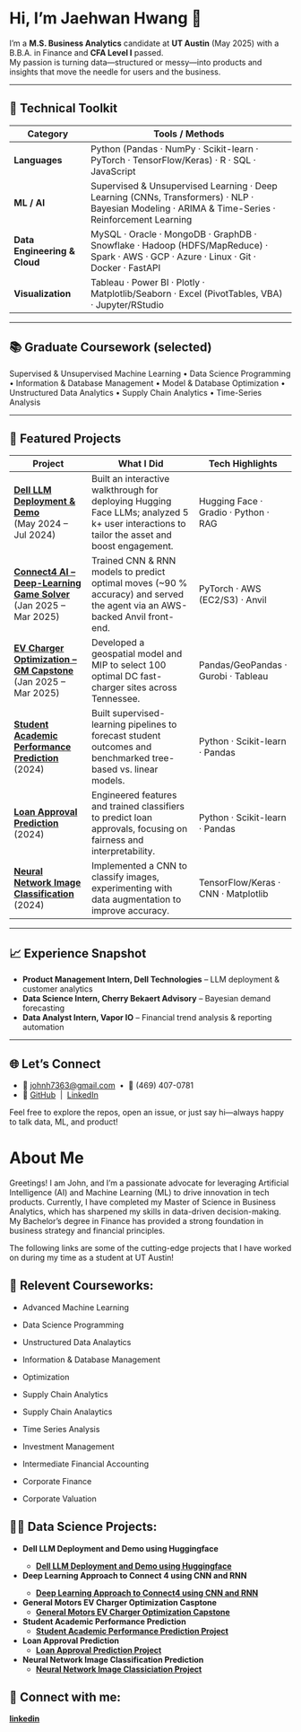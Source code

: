 # Hi, I’m **Jaehwan Hwang** 👋  

I’m a **M.S. Business Analytics** candidate at **UT Austin** (May 2025) with a B.B.A. in Finance and **CFA Level I** passed.  
My passion is turning data—structured or messy—into products and insights that move the needle for users and the business.

---

## 🔧 Technical Toolkit

| Category | Tools / Methods |
| -------- | --------------- |
| **Languages** | Python (Pandas · NumPy · Scikit-learn · PyTorch · TensorFlow/Keras) · R · SQL · JavaScript |
| **ML / AI** | Supervised & Unsupervised Learning · Deep Learning (CNNs, Transformers) · NLP · Bayesian Modeling · ARIMA & Time-Series · Reinforcement Learning |
| **Data Engineering & Cloud** | MySQL · Oracle · MongoDB · GraphDB · Snowflake · Hadoop (HDFS/MapReduce) · Spark · AWS · GCP · Azure · Linux · Git · Docker · FastAPI |
| **Visualization** | Tableau · Power BI · Plotly · Matplotlib/Seaborn · Excel (PivotTables, VBA) · Jupyter/RStudio |

---

## 📚 Graduate Coursework (selected)

Supervised & Unsupervised Machine Learning • Data Science Programming • Information & Database Management • Model & Database Optimization • Unstructured Data Analytics • Supply Chain Analytics • Time-Series Analysis

---

## 🚀 Featured Projects

| Project | What I Did | Tech Highlights |
| ------- | ---------- | --------------- |
| [**Dell LLM Deployment & Demo**](https://democenter.dell.com/interactive/ITD-1318) <br>(May 2024 – Jul 2024) | Built an interactive walkthrough for deploying Hugging Face LLMs; analyzed 5 k+ user interactions to tailor the asset and boost engagement. | Hugging Face · Gradio · Python · RAG |
| [**Connect4 AI – Deep-Learning Game Solver**](https://github.com/jennamferguson/Project1_Connect4) <br>(Jan 2025 – Mar 2025) | Trained CNN & RNN models to predict optimal moves (~90 % accuracy) and served the agent via an AWS-backed Anvil front-end. | PyTorch · AWS (EC2/S3) · Anvil |
| [**EV Charger Optimization – GM Capstone**](https://github.com/girirohan36/GeneralMotors_Capstone) <br>(Jan 2025 – Mar 2025) | Developed a geospatial model and MIP to select 100 optimal DC fast-charger sites across Tennessee. | Pandas/GeoPandas · Gurobi · Tableau |
| [**Student Academic Performance Prediction**](https://github.com/jhwang20/AcademicPerformancePredictionPredictionProject) <br>(2024) | Built supervised-learning pipelines to forecast student outcomes and benchmarked tree-based vs. linear models. | Python · Scikit-learn · Pandas |
| [**Loan Approval Prediction**](https://github.com/jhwang20/Loan-Approval-Prediction-Project) <br>(2024) | Engineered features and trained classifiers to predict loan approvals, focusing on fairness and interpretability. | Python · Scikit-learn · Pandas |
| [**Neural Network Image Classification**](https://github.com/jhwang20/NeuralNetworkImageClassificationProject) <br>(2024) | Implemented a CNN to classify images, experimenting with data augmentation to improve accuracy. | TensorFlow/Keras · CNN · Matplotlib |


---

## 📈 Experience Snapshot

- **Product Management Intern, Dell Technologies** – LLM deployment & customer analytics
- **Data Science Intern, Cherry Bekaert Advisory** – Bayesian demand forecasting  
- **Data Analyst Intern, Vapor IO** – Financial trend analysis & reporting automation  

---

## 🌐 Let’s Connect

- 📧 johnh7363@gmail.com &nbsp;•&nbsp; 📱 (469) 407-0781  
- 🔗 [GitHub](https://github.com/jhwang20) &nbsp;|&nbsp; [LinkedIn](https://www.linkedin.com/in/jaehwan-hwang)

Feel free to explore the repos, open an issue, or just say hi—always happy to talk data, ML, and product!






<h1> About Me </h1>

Greetings! I am John, and I’m a passionate advocate for leveraging Artificial Intelligence (AI) and Machine Learning (ML) to drive innovation in tech products. Currently, I have completed my Master of Science in Business Analytics, which has sharpened my skills in data-driven decision-making. My Bachelor’s degree in Finance has provided a strong foundation in business strategy and financial principles.

The following links are some of the cutting-edge projects that I have worked on during my time as a student at UT Austin!
<h2>🌱 Relevent Courseworks:</h2>

- Advanced Machine Learning

- Data Science Programming

- Unstructured Data Analaytics

- Information & Database Management

- Optimization

- Supply Chain Analytics

- Supply Chain Analaytics

- Time Series Analysis

- Investment Management

- Intermediate Financial Accounting
  
- Corporate Finance

- Corporate Valuation
  

<h2>👨‍💻 Data Science Projects:</h2>

- <b>Dell LLM Deployment and Demo using Huggingface
  - [Dell LLM Deployment and Demo using Huggingface](https://democenter.dell.com/interactive/ITD-1318)
- <b>Deep Learning Approach to Connect 4 using CNN and RNN
  - [Deep Learning Approach to Connect4 using CNN and RNN](https://github.com/jennamferguson/Project1_Connect4)
- <b>General Motors EV Charger Optimization Casptone</b>
  - [General Motors EV Charger Optimization Capstone](https://github.com/girirohan36/GeneralMotors_Capstone)
- <b>Student Academic Performance Prediction</b>
  - [Student Academic Performance Prediction Project](https://github.com/jhwang20/Loan-Approval-Prediction-Project)
- <b>Loan Approval Prediction</b>
  - [Loan Approval Prediction Project](https://github.com/jhwang20/AcademicPerformancePredictionPredictionProject) 
- <b>Neural Network Image Classification Prediction</b>
  - [Neural Network Image Classiciation Project](https://github.com/jhwang20/NeuralNetworkImageClassificationProject)
  
<h2> 🤳 Connect with me:</h2>

[linkedin](https://www.linkedin.com/in/jaehwan-hwang/)

<!--
**joshmadakor1/joshmadakor1** is a ✨ _special_ ✨ repository because its `README.md` (this file) appears on your GitHub profile.

Here are some ideas to get you started:

- 🔭 I’m currently working on ...
- 🌱 I’m currently learning ...
- 👯 I’m looking to collaborate on ...
- 🤔 I’m looking for help with ...
- 💬 Ask me about ...
- 📫 How to reach me: ...
- 😄 Pronouns: ...
- ⚡ Fun fact: ...
-->
